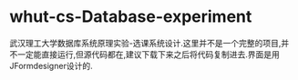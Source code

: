 # whut-cs-Database-experiment
武汉理工大学数据库系统原理实验-选课系统设计.这里并不是一个完整的项目,并不一定能直接运行,但源代码都在,建议下载下来之后将代码复制进去.界面是用JFormdesigner设计的.
